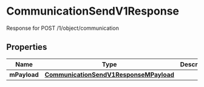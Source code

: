 

# CommunicationSendV1Response

Response for POST /1/object/communication

## Properties

| Name | Type | Description | Notes |
|------------ | ------------- | ------------- | -------------|
|**mPayload** | [**CommunicationSendV1ResponseMPayload**](CommunicationSendV1ResponseMPayload.md) |  |  |



